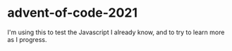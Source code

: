 # advent-of-code-2021

I'm using this to test the Javascript I already know, and to try to learn more as I progress. 
